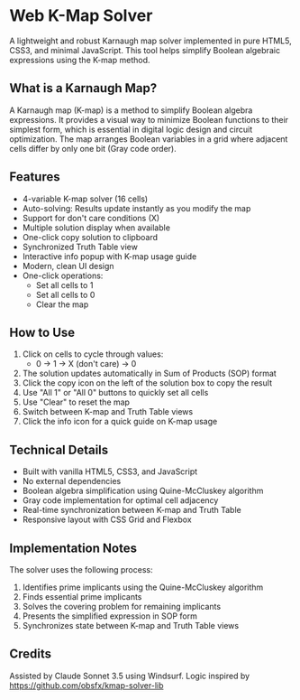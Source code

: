 # Web K-Map Solver

A lightweight and robust Karnaugh map solver implemented in pure HTML5, CSS3, and minimal JavaScript. This tool helps simplify Boolean algebraic expressions using the K-map method.

## What is a Karnaugh Map?

A Karnaugh map (K-map) is a method to simplify Boolean algebra expressions. It provides a visual way to minimize Boolean functions to their simplest form, which is essential in digital logic design and circuit optimization. The map arranges Boolean variables in a grid where adjacent cells differ by only one bit (Gray code order).

## Features

- 4-variable K-map solver (16 cells)
- Auto-solving: Results update instantly as you modify the map
- Support for don't care conditions (X)
- Multiple solution display when available
- One-click copy solution to clipboard
- Synchronized Truth Table view
- Interactive info popup with K-map usage guide
- Modern, clean UI design
- One-click operations:
  - Set all cells to 1
  - Set all cells to 0
  - Clear the map

## How to Use

1. Click on cells to cycle through values:
   - 0 → 1 → X (don't care) → 0
2. The solution updates automatically in Sum of Products (SOP) format
3. Click the copy icon on the left of the solution box to copy the result
4. Use "All 1" or "All 0" buttons to quickly set all cells
5. Use "Clear" to reset the map
6. Switch between K-map and Truth Table views
7. Click the info icon for a quick guide on K-map usage

## Technical Details

- Built with vanilla HTML5, CSS3, and JavaScript
- No external dependencies
- Boolean algebra simplification using Quine-McCluskey algorithm
- Gray code implementation for optimal cell adjacency
- Real-time synchronization between K-map and Truth Table
- Responsive layout with CSS Grid and Flexbox

## Implementation Notes

The solver uses the following process:
1. Identifies prime implicants using the Quine-McCluskey algorithm
2. Finds essential prime implicants
3. Solves the covering problem for remaining implicants
4. Presents the simplified expression in SOP form
5. Synchronizes state between K-map and Truth Table views

## Credits

Assisted by Claude Sonnet 3.5 using Windsurf.
Logic inspired by https://github.com/obsfx/kmap-solver-lib
